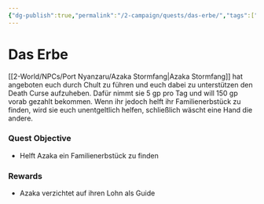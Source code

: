 ```yaml
---
{"dg-publish":true,"permalink":"/2-campaign/quests/das-erbe/","tags":["quest"]}
---
```



# Das Erbe

[[2-World/NPCs/Port Nyanzaru/Azaka Stormfang\|Azaka Stormfang]] hat angeboten euch durch Chult zu führen und euch dabei zu unterstützen den Death Curse aufzuheben. Dafür nimmt sie 5 gp pro Tag und will 150 gp vorab gezahlt bekommen.
Wenn ihr jedoch helft ihr Familienerbstück zu finden, wird sie euch unentgeltlich helfen, schließlich wäscht eine Hand die andere.

### Quest Objective

- Helft Azaka ein Familienerbstück zu finden

### Rewards

- Azaka verzichtet auf ihren Lohn als Guide
